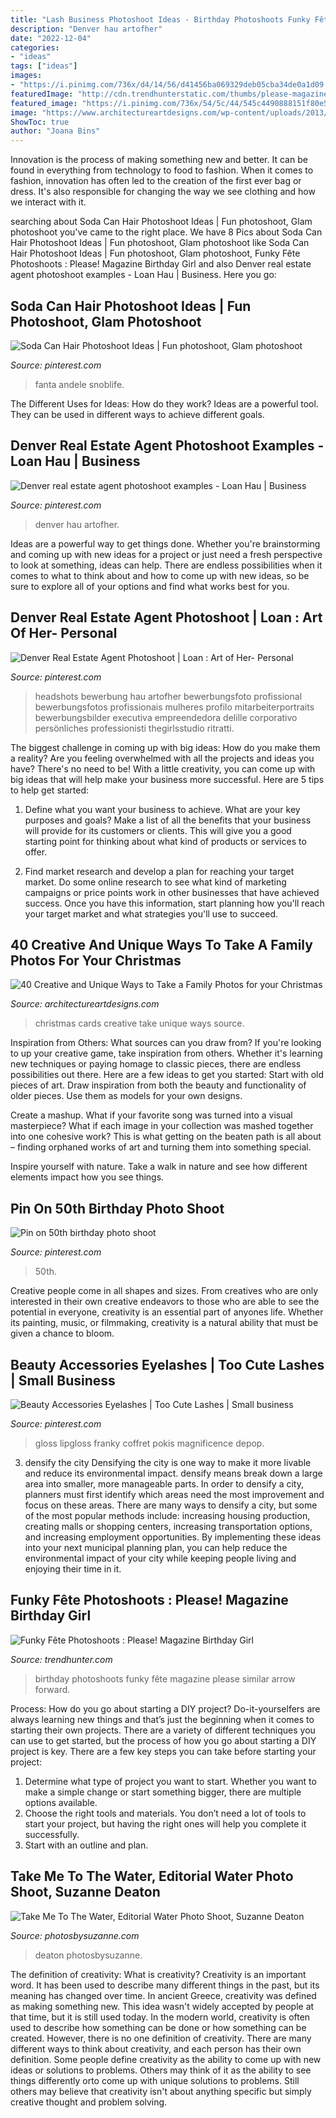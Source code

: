 ```yaml
---
title: "Lash Business Photoshoot Ideas - Birthday Photoshoots Funky Fête Magazine Please Similar Arrow Forward"
description: "Denver hau artofher"
date: "2022-12-04"
categories:
- "ideas"
tags: ["ideas"]
images:
- "https://i.pinimg.com/736x/d4/14/56/d41456ba069329deb05cba34de0a1d09.jpg"
featuredImage: "http://cdn.trendhunterstatic.com/thumbs/please-magazine-birthday-girl.jpeg"
featured_image: "https://i.pinimg.com/736x/54/5c/44/545c4490888151f80e59c037f2f97271.jpg"
image: "https://www.architectureartdesigns.com/wp-content/uploads/2013/11/633.jpg"
ShowToc: true
author: "Joana Bins"
---
```



Innovation is the process of making something new and better. It can be found in everything from technology to food to fashion. When it comes to fashion, innovation has often led to the creation of the first ever bag or dress. It's also responsible for changing the way we see clothing and how we interact with it.

	

		
searching about Soda Can Hair Photoshoot Ideas | Fun photoshoot, Glam photoshoot you've came to the right place. We have 8 Pics about Soda Can Hair Photoshoot Ideas | Fun photoshoot, Glam photoshoot like Soda Can Hair Photoshoot Ideas | Fun photoshoot, Glam photoshoot, Funky Fête Photoshoots : Please! Magazine Birthday Girl and also Denver real estate agent photoshoot examples - Loan Hau | Business. Here you go:
		
    
## Soda Can Hair Photoshoot Ideas | Fun Photoshoot, Glam Photoshoot

<img loading=lazy src="https://i.pinimg.com/736x/d4/14/56/d41456ba069329deb05cba34de0a1d09.jpg" onerror="this.onerror=null;this.src='https://tse4.mm.bing.net/th?id=OIP.FYDEONthOk2iQcLOaqziwwHaHb&amp;pid=15.1';" alt="Soda Can Hair Photoshoot Ideas | Fun photoshoot, Glam photoshoot">

_Source: pinterest.com_

>fanta andele snoblife. 

	

The Different Uses for Ideas: How do they work?
Ideas are a powerful tool. They can be used in different ways to achieve different goals.

    
## Denver Real Estate Agent Photoshoot Examples - Loan Hau | Business

<img loading=lazy src="https://i.pinimg.com/736x/b2/c2/fd/b2c2fd9246e4be21b45171c91ed68724.jpg" onerror="this.onerror=null;this.src='https://tse2.mm.bing.net/th?id=OIP.lyRxvj26ckY6ech94cllYgHaLH&amp;pid=15.1';" alt="Denver real estate agent photoshoot examples - Loan Hau | Business">

_Source: pinterest.com_

>denver hau artofher. 

	

Ideas are a powerful way to get things done. Whether you're brainstorming and coming up with new ideas for a project or just need a fresh perspective to look at something, ideas can help. There are endless possibilities when it comes to what to think about and how to come up with new ideas, so be sure to explore all of your options and find what works best for you.

    
## Denver Real Estate Agent Photoshoot | Loan : Art Of Her- Personal

<img loading=lazy src="https://i.pinimg.com/736x/e5/10/a0/e510a093d39e8aad0870d9a6a66b9fc4.jpg" onerror="this.onerror=null;this.src='https://tse3.mm.bing.net/th?id=OIP.yvLV82iFR5Jazgjio76mYAHaLH&amp;pid=15.1';" alt="Denver Real Estate Agent Photoshoot | Loan : Art of Her- Personal">

_Source: pinterest.com_

>headshots bewerbung hau artofher bewerbungsfoto profissional bewerbungsfotos profissionais mulheres profilo mitarbeiterportraits bewerbungsbilder executiva empreendedora delille corporativo persönliches professionisti thegirlsstudio ritratti. 

	

The biggest challenge in coming up with big ideas: How do you make them a reality?
Are you feeling overwhelmed with all the projects and ideas you have? There's no need to be! With a little creativity, you can come up with big ideas that will help make your business more successful. Here are 5 tips to help get started: 
1. Define what you want your business to achieve. What are your key purposes and goals? Make a list of all the benefits that your business will provide for its customers or clients. This will give you a good starting point for thinking about what kind of products or services to offer. 

2. Find market research and develop a plan for reaching your target market. Do some online research to see what kind of marketing campaigns or price points work in other businesses that have achieved success. Once you have this information, start planning how you'll reach your target market and what strategies you'll use to succeed.

    
## 40 Creative And Unique Ways To Take A Family Photos For Your Christmas

<img loading=lazy src="https://www.architectureartdesigns.com/wp-content/uploads/2013/11/633.jpg" onerror="this.onerror=null;this.src='https://tse4.mm.bing.net/th?id=OIP.p0Fm4dE-ZPwIUuaLGT82GAHaJs&amp;pid=15.1';" alt="40 Creative and Unique Ways to Take a Family Photos for your Christmas">

_Source: architectureartdesigns.com_

>christmas cards creative take unique ways source. 

	

Inspiration from Others: What sources can you draw from?
If you're looking to up your creative game, take inspiration from others. Whether it's learning new techniques or paying homage to classic pieces, there are endless possibilities out there. Here are a few ideas to get you started: 
Start with old pieces of art. Draw inspiration from both the beauty and functionality of older pieces. Use them as models for your own designs. 

Create a mashup. What if your favorite song was turned into a visual masterpiece? What if each image in your collection was mashed together into one cohesive work? This is what getting on the beaten path is all about – finding orphaned works of art and turning them into something special. 

Inspire yourself with nature. Take a walk in nature and see how different elements impact how you see things.

    
## Pin On 50th Birthday Photo Shoot

<img loading=lazy src="https://i.pinimg.com/736x/54/5c/44/545c4490888151f80e59c037f2f97271.jpg" onerror="this.onerror=null;this.src='https://tse4.mm.bing.net/th?id=OIP.A2XUfWYq5QNz-Iq-vc2XCAHaLH&amp;pid=15.1';" alt="Pin on 50th birthday photo shoot">

_Source: pinterest.com_

>50th. 

	

Creative people come in all shapes and sizes. From creatives who are only interested in their own creative endeavors to those who are able to see the potential in everyone, creativity is an essential part of anyones life. Whether its painting, music, or filmmaking, creativity is a natural ability that must be given a chance to bloom.

    
## Beauty Accessories Eyelashes | Too Cute Lashes | Small Business

<img loading=lazy src="https://i.pinimg.com/736x/62/a1/02/62a102d0377692cc13c9ff1f80201683.jpg" onerror="this.onerror=null;this.src='https://tse1.mm.bing.net/th?id=OIP.i_mefMH1ODS8uQUw4LYe0gHaNK&amp;pid=15.1';" alt="Beauty Accessories Eyelashes | Too Cute Lashes | Small business">

_Source: pinterest.com_

>gloss lipgloss franky coffret pokis magnificence depop. 

	

3) densify the city
Densifying the city is one way to make it more livable and reduce its environmental impact. densify means break down a large area into smaller, more manageable parts. In order to densify a city, planners must first identify which areas need the most improvement and focus on these areas. There are many ways to densify a city, but some of the most popular methods include: increasing housing production, creating malls or shopping centers, increasing transportation options, and increasing employment opportunities. By implementing these ideas into your next municipal planning plan, you can help reduce the environmental impact of your city while keeping people living and enjoying their time in it.

    
## Funky Fête Photoshoots : Please! Magazine Birthday Girl

<img loading=lazy src="http://cdn.trendhunterstatic.com/thumbs/please-magazine-birthday-girl.jpeg" onerror="this.onerror=null;this.src='https://tse3.mm.bing.net/th?id=OIP.p6d167NKtJ-QXTo6crMF8wHaKd&amp;pid=15.1';" alt="Funky Fête Photoshoots : Please! Magazine Birthday Girl">

_Source: trendhunter.com_

>birthday photoshoots funky fête magazine please similar arrow forward. 

	

Process: How do you go about starting a DIY project?
Do-it-yourselfers are always learning new things and that’s just the beginning when it comes to starting their own projects. There are a variety of different techniques you can use to get started, but the process of how you go about starting a DIY project is key. 
There are a few key steps you can take before starting your project:

1. Determine what type of project you want to start. Whether you want to make a simple change or start something bigger, there are multiple options available.
2. Choose the right tools and materials. You don’t need a lot of tools to start your project, but having the right ones will help you complete it successfully. 
3. Start with an outline and plan.

    
## Take Me To The Water, Editorial Water Photo Shoot, Suzanne Deaton

<img loading=lazy src="https://www.photosbysuzanne.com/wp-content/uploads/2017/08/Tuner-372-1800x1200(pp_w920_h613).jpg" onerror="this.onerror=null;this.src='https://tse3.mm.bing.net/th?id=OIP.QoK6QfIJrV-QXFZy4qbbLgHaE7&amp;pid=15.1';" alt="Take Me To The Water, Editorial Water Photo Shoot, Suzanne Deaton">

_Source: photosbysuzanne.com_

>deaton photosbysuzanne. 

	

The definition of creativity: What is creativity?
Creativity is an important word. It has been used to describe many different things in the past, but its meaning has changed over time. In ancient Greece, creativity was defined as making something new. This idea wasn't widely accepted by people at that time, but it is still used today. In the modern world, creativity is often used to describe how something can be done or how something can be created. However, there is no one definition of creativity. There are many different ways to think about creativity, and each person has their own definition. Some people define creativity as the ability to come up with new ideas or solutions to problems. Others may think of it as the ability to see things differently orto come up with unique solutions to problems. Still others may believe that creativity isn't about anything specific but simply creative thought and problem solving.

